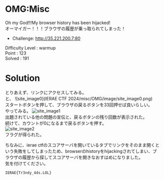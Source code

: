 # OMG:Misc

Oh my God!!!My browser history has been hijacked!\
オーマイガー！！！ブラウザの履歴が乗っ取られてしまった！
* Challenge: http://35.221.200.7:80

Difficulty Level : warmup\
Point : 123\
Solved : 191 

# Solution
とりあえず、リンクにアクセスしてみる。\
と、
![site_image0](IERAE CTF 2024/misc/OMG/image/site_image0.png)\
スタートボタンを押して、ブラウザの戻るボタンを33回押せば良いらしい。\
やってみる。
![site_image1]()\
出題されている他の問題の宣伝と、戻るボタンの残り回数が表示された。\
続けて、カウントが0になるまで戻るボタンを押す。\
![site_image2]()\
フラグが得られた。

ちなみに、ierae ctfのスコアサーバを開いているタブでリンクをそのまま開くという失敗をしてしまったため、browserのhistoryをhijackingされてしまい、ブラウザの履歴から探してスコアサーバを開きなおすはめになりました。\
気を付けてください。

`IERAE{Tr3ndy_4ds.LOL}`
